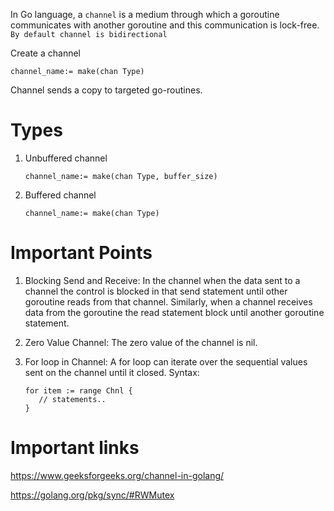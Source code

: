 In Go language, a ```channel``` is a medium through which a goroutine communicates with another goroutine and this communication is lock-free.
```By default channel is bidirectional```

Create a channel

```channel_name:= make(chan Type)```

Channel sends a copy to targeted go-routines.

# Types

1) Unbuffered channel

   ```channel_name:= make(chan Type, buffer_size)```

2) Buffered channel

   ```channel_name:= make(chan Type)```

# Important Points

1) Blocking Send and Receive: In the channel when the data sent to a channel the control is blocked in that send statement until other goroutine reads from that channel. Similarly, when a channel receives data from the goroutine the read statement block until another goroutine statement.

2) Zero Value Channel: The zero value of the channel is nil.

3) For loop in Channel: A for loop can iterate over the sequential values sent on the channel until it closed.
Syntax:

       for item := range Chnl { 
          // statements..
       }

# Important links

https://www.geeksforgeeks.org/channel-in-golang/

https://golang.org/pkg/sync/#RWMutex